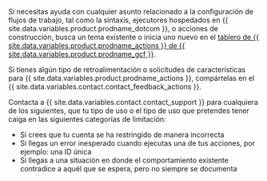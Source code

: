 Si necesitas ayuda con cualquier asunto relacionado a la configuración de flujos de trabajo, tal como la sintaxis, ejecutores hospedados en {{ site.data.variables.product.prodname_dotcom }}, o acciones de construcción, busca un tema existente o inicia uno nuevo en el [tablero de {{ site.data.variables.product.prodname_actions }} de {{ site.data.variables.product.prodname_gcf }}](https://github.community/c/github-actions).

Si tienes algún tipo de retroalimentación o solicitudes de características para {{ site.data.variables.product.prodname_actions }}, compártelas en el {{ site.data.variables.contact.contact_feedback_actions }}.

Contacta a {{ site.data.variables.contact.contact_support }} para cualquiera de los siguientes, que tu tipo de uso o el tipo de uso que pretendes tener caiga en las siguientes categorías de limitación:

* Si crees que tu cuenta se ha restringido de manera incorrecta
* Si llegas un error inesperado cuando ejecutas una de tus acciones, por ejemplo: una ID única
* Si llegas a una situación en donde el comportamiento existente contradice a aquél que se espera, pero no siempre se documenta
